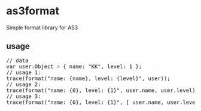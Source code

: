as3format
=========

Simple format library for AS3

usage
-
<pre>
// data
var user:Object = { name: "KK", level: 1 };
// usage 1: 
trace(format("name: {name}, level: {level}", user));
// usage 2: 
trace(format("name: {0}, level: {1}", user.name, user.level));
// usage 3: 
trace(format("name: {0}, level: {1}", [ user.name, user.level ]));</pre>
